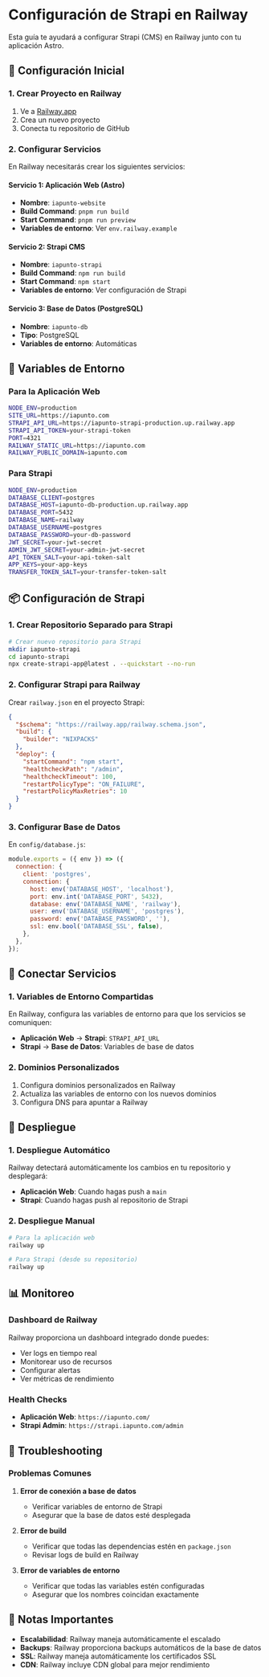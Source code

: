 # Configuración de Strapi en Railway

Esta guía te ayudará a configurar Strapi (CMS) en Railway junto con tu aplicación Astro.

## 🚀 Configuración Inicial

### 1. Crear Proyecto en Railway

1. Ve a [Railway.app](https://railway.app)
2. Crea un nuevo proyecto
3. Conecta tu repositorio de GitHub

### 2. Configurar Servicios

En Railway necesitarás crear los siguientes servicios:

#### Servicio 1: Aplicación Web (Astro)
- **Nombre**: `iapunto-website`
- **Build Command**: `pnpm run build`
- **Start Command**: `pnpm run preview`
- **Variables de entorno**: Ver `env.railway.example`

#### Servicio 2: Strapi CMS
- **Nombre**: `iapunto-strapi`
- **Build Command**: `npm run build`
- **Start Command**: `npm start`
- **Variables de entorno**: Ver configuración de Strapi

#### Servicio 3: Base de Datos (PostgreSQL)
- **Nombre**: `iapunto-db`
- **Tipo**: PostgreSQL
- **Variables de entorno**: Automáticas

## 🔧 Variables de Entorno

### Para la Aplicación Web
```bash
NODE_ENV=production
SITE_URL=https://iapunto.com
STRAPI_API_URL=https://iapunto-strapi-production.up.railway.app
STRAPI_API_TOKEN=your-strapi-token
PORT=4321
RAILWAY_STATIC_URL=https://iapunto.com
RAILWAY_PUBLIC_DOMAIN=iapunto.com
```

### Para Strapi
```bash
NODE_ENV=production
DATABASE_CLIENT=postgres
DATABASE_HOST=iapunto-db-production.up.railway.app
DATABASE_PORT=5432
DATABASE_NAME=railway
DATABASE_USERNAME=postgres
DATABASE_PASSWORD=your-db-password
JWT_SECRET=your-jwt-secret
ADMIN_JWT_SECRET=your-admin-jwt-secret
API_TOKEN_SALT=your-api-token-salt
APP_KEYS=your-app-keys
TRANSFER_TOKEN_SALT=your-transfer-token-salt
```

## 📦 Configuración de Strapi

### 1. Crear Repositorio Separado para Strapi

```bash
# Crear nuevo repositorio para Strapi
mkdir iapunto-strapi
cd iapunto-strapi
npx create-strapi-app@latest . --quickstart --no-run
```

### 2. Configurar Strapi para Railway

Crear `railway.json` en el proyecto Strapi:

```json
{
  "$schema": "https://railway.app/railway.schema.json",
  "build": {
    "builder": "NIXPACKS"
  },
  "deploy": {
    "startCommand": "npm start",
    "healthcheckPath": "/admin",
    "healthcheckTimeout": 100,
    "restartPolicyType": "ON_FAILURE",
    "restartPolicyMaxRetries": 10
  }
}
```

### 3. Configurar Base de Datos

En `config/database.js`:

```javascript
module.exports = ({ env }) => ({
  connection: {
    client: 'postgres',
    connection: {
      host: env('DATABASE_HOST', 'localhost'),
      port: env.int('DATABASE_PORT', 5432),
      database: env('DATABASE_NAME', 'railway'),
      user: env('DATABASE_USERNAME', 'postgres'),
      password: env('DATABASE_PASSWORD', ''),
      ssl: env.bool('DATABASE_SSL', false),
    },
  },
});
```

## 🔗 Conectar Servicios

### 1. Variables de Entorno Compartidas

En Railway, configura las variables de entorno para que los servicios se comuniquen:

- **Aplicación Web** → **Strapi**: `STRAPI_API_URL`
- **Strapi** → **Base de Datos**: Variables de base de datos

### 2. Dominios Personalizados

1. Configura dominios personalizados en Railway
2. Actualiza las variables de entorno con los nuevos dominios
3. Configura DNS para apuntar a Railway

## 🚀 Despliegue

### 1. Despliegue Automático

Railway detectará automáticamente los cambios en tu repositorio y desplegará:

- **Aplicación Web**: Cuando hagas push a `main`
- **Strapi**: Cuando hagas push al repositorio de Strapi

### 2. Despliegue Manual

```bash
# Para la aplicación web
railway up

# Para Strapi (desde su repositorio)
railway up
```

## 📊 Monitoreo

### Dashboard de Railway

Railway proporciona un dashboard integrado donde puedes:

- Ver logs en tiempo real
- Monitorear uso de recursos
- Configurar alertas
- Ver métricas de rendimiento

### Health Checks

- **Aplicación Web**: `https://iapunto.com/`
- **Strapi Admin**: `https://strapi.iapunto.com/admin`

## 🔧 Troubleshooting

### Problemas Comunes

1. **Error de conexión a base de datos**
   - Verificar variables de entorno de Strapi
   - Asegurar que la base de datos esté desplegada

2. **Error de build**
   - Verificar que todas las dependencias estén en `package.json`
   - Revisar logs de build en Railway

3. **Error de variables de entorno**
   - Verificar que todas las variables estén configuradas
   - Asegurar que los nombres coincidan exactamente

## 📝 Notas Importantes

- **Escalabilidad**: Railway maneja automáticamente el escalado
- **Backups**: Railway proporciona backups automáticos de la base de datos
- **SSL**: Railway maneja automáticamente los certificados SSL
- **CDN**: Railway incluye CDN global para mejor rendimiento 
